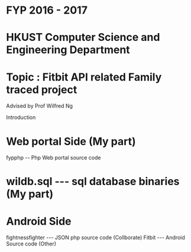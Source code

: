 # FYP 2016  -  2017 
# HKUST Computer Science and Engineering Department 
# Topic : Fitbit API related Family traced project

Advised  by Prof Wilfred Ng

Introduction 


# Web portal Side  <b>(My part)</b>
fypphp -- Php Web portal source code 

# wildb.sql --- sql database binaries <b>(My part)</b>


# Android Side

fightnessfighter --- JSON php source code (Collborate)
Fitbit --- Android Source code (Other)
